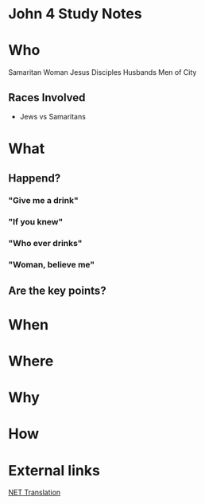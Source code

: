 # John 4 Study Notes

# Who

Samaritan Woman
Jesus
Disciples
Husbands
Men of City

## Races Involved

* Jews vs Samaritans

# What 

## Happend?

### "Give me a drink"
### "If you knew"
### "Who ever drinks"
### "Woman, believe me"

## Are the key points?

# When 

# Where

# Why

# How

# External links

[NET Translation](https://netbible.org/bible/John+4)
[](https://bible.org/seriespage/10-woman-well-john-41-42)
